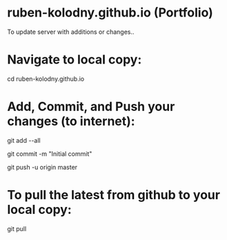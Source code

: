 # ruben-kolodny.github.io (Portfolio)

To update server with additions or changes..

# Navigate to local copy:
cd ruben-kolodny.github.io

# Add, Commit, and Push your changes (to internet):
git add --all

git commit -m "Initial commit"

git push -u origin master

# To pull the latest from github to your local copy:

git pull




